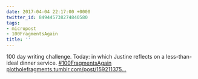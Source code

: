 ```yaml
---
date: 2017-04-04 22:17:00 +0000
twitter_id: 849445738274840580
tags:
- micropost
- 100FragmentsAgain
title: ''
---
```


100 day writing challenge. Today: in which Justine reflects on a less-than-ideal dinner service. [#100FragmentsAgain](https://twitter.com/hashtag/100FragmentsAgain) [plotholefragments.tumblr.com/post/159211375…](http://plotholefragments.tumblr.com/post/159211375431/100fragmentsagain-day-1)
